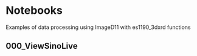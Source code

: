 # Notebooks
Examples of data processing using ImageD11 with es1190_3dxrd functions

## 000_ViewSinoLive
